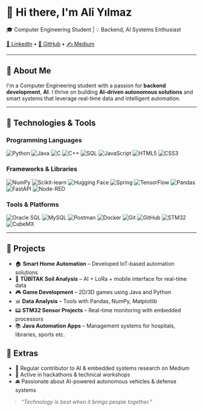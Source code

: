 # 👋 Hi there, I'm Ali Yılmaz

🎓 Computer Engineering Student | 💡 Backend, AI Systems Enthusiast

[🔗 LinkedIn](https://www.linkedin.com/in/ali-yilmazs/) • [🎯 GitHub](https://github.com/Aliylmaz) • [✍️ Medium](https://medium.com/@Ali_Yilmaz)

---

## 🧠 About Me

I'm a Computer Engineering student with a passion for **backend development**, **AI**. I thrive on building **AI-driven autonomous solutions** and smart systems that leverage real-time data and intelligent automation.

---

## 🔧 Technologies & Tools

### Programming Languages
![Python](https://img.shields.io/badge/-Python-3776AB?logo=python&logoColor=white&style=flat)
![Java](https://img.shields.io/badge/-Java-007396?logo=java&logoColor=white&style=flat)
![C](https://img.shields.io/badge/-C-A8B9CC?logo=c&logoColor=white&style=flat)
![C++](https://img.shields.io/badge/-C++-00599C?logo=c%2B%2B&logoColor=white&style=flat)
![SQL](https://img.shields.io/badge/-SQL-4479A1?logo=mysql&logoColor=white&style=flat)
![JavaScript](https://img.shields.io/badge/-JavaScript-F7DF1E?logo=javascript&logoColor=black&style=flat)
![HTML5](https://img.shields.io/badge/-HTML5-E34F26?logo=html5&logoColor=white&style=flat)
![CSS3](https://img.shields.io/badge/-CSS3-1572B6?logo=css3&logoColor=white&style=flat)

### Frameworks & Libraries
![NumPy](https://img.shields.io/badge/-NumPy-013243?logo=numpy&logoColor=white&style=flat)
![Scikit-learn](https://img.shields.io/badge/-Scikit--learn-F7931E?logo=scikit-learn&logoColor=white&style=flat)
![Hugging Face](https://img.shields.io/badge/-Hugging%20Face-FFD21E?logo=huggingface&logoColor=black&style=flat)
![Spring](https://img.shields.io/badge/-Spring-6DB33F?logo=spring&logoColor=white&style=flat)
![TensorFlow](https://img.shields.io/badge/-TensorFlow-FF6F00?logo=tensorflow&logoColor=white&style=flat)
![Pandas](https://img.shields.io/badge/-Pandas-150458?logo=pandas&logoColor=white&style=flat)
![FastAPI](https://img.shields.io/badge/-FastAPI-009688?logo=fastapi&logoColor=white&style=flat)
![Node-RED](https://img.shields.io/badge/-Node--RED-B7282F?style=flat)

### Tools & Platforms
![Oracle SQL](https://img.shields.io/badge/-Oracle_SQL-F80000?logo=oracle&logoColor=white&style=flat)
![MySQL](https://img.shields.io/badge/-MySQL-4479A1?logo=mysql&logoColor=white&style=flat)
![Postman](https://img.shields.io/badge/-Postman-FF6C37?logo=postman&logoColor=white&style=flat)
![Docker](https://img.shields.io/badge/-Docker-2496ED?logo=docker&logoColor=white&style=flat)
![Git](https://img.shields.io/badge/-Git-F05032?logo=git&logoColor=white&style=flat)
![GitHub](https://img.shields.io/badge/-GitHub-181717?logo=github&logoColor=white&style=flat)
![STM32](https://img.shields.io/badge/-STM32-03234B?style=flat)
![CubeMX](https://img.shields.io/badge/-CubeMX-blue?style=flat)

---

## 🚀 Projects
- 🏠 **Smart Home Automation** – Developed IoT-based automation solutions
- 🌾 **TÜBİTAK Soil Analysis** – AI + LoRa + mobile interface for real-time data
- 🎮 **Game Development** – 2D/3D games using Java and Python
- 📊 **Data Analysis** – Tools with Pandas, NumPy, Matplotlib
- 📟 **STM32 Sensor Projects** – Real-time monitoring with embedded processors
- 📚 **Java Automation Apps** – Management systems for hospitals, libraries, sports etc.


## 🧠 Extras
- 🧪 Regular contributor to AI & embedded systems research on Medium
- 💬 Active in hackathons & technical workshops
- 🚘 Passionate about AI-powered autonomous vehicles & defense systems

> _“Technology is best when it brings people together.”_
